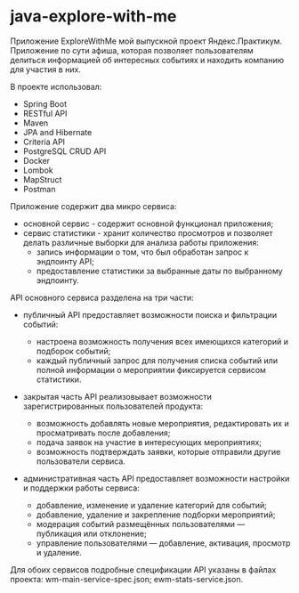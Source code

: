 # java-explore-with-me
Приложение ExploreWithMe мой выпускной проект Яндекс.Практикум. 
Приложение по сути афиша, которая позволяет пользователям делиться информацией об интересных событиях и находить компанию для участия в них.

В проекте использовал: 
- Spring Boot
- RESTful API 
- Maven 
- JPA and Hibernate
- Criteria API
- PostgreSQL CRUD API
- Docker
- Lombok
- MapStruct
- Postman

Приложение содержит два микро сервиса:
- основной сервис - содержит основной функционал приложения;
- сервис статистики - хранит количество просмотров и позволяет делать различные выборки для анализа работы приложения:
    - запись информации о том, что был обработан запрос к эндпоинту API;
    - предоставление статистики за выбранные даты по выбранному эндпоинту.


API основного сервиса разделена на три части:
- публичный API предоставляет возможности поиска и фильтрации событий:
    - настроена возможность получения всех имеющихся категорий и подборок событий;
    - каждый публичный запрос для получения списка событий или полной информации о мероприятии фиксируется сервисом статистики.
      
- закрытая часть API реализовывает возможности зарегистрированных пользователей продукта:
    - возможность добавлять новые мероприятия, редактировать их и просматривать после добавления;
    - подача заявок на участие в интересующих мероприятиях;
    - возможность подтверждать заявки, которые отправили другие пользователи сервиса.
      
- административная часть API предоставляет возможности настройки и поддержки работы сервиса:
    - добавление, изменение и удаление категорий для событий;
    - добавление, удаление и закрепление подборки мероприятий;
    - модерация событий размещённых пользователями — публикация или отклонение;
    - управление пользователями — добавление, активация, просмотр и удаление.

Для обоих сервисов подробные спецификации API указаны в файлах проекта:
wm-main-service-spec.json;
ewm-stats-service.json.
